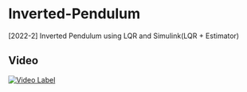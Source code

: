 # Inverted-Pendulum
[2022-2] Inverted Pendulum using LQR and Simulink(LQR + Estimator)  
## Video

[![Video Label](https://i9.ytimg.com/vi_webp/k0wihVuVeV4/mq2.webp?sqp=CMDf06IG-oaymwEmCMACELQB8quKqQMa8AEB-AH-CIAC0AWKAgwIABABGGUgXihYMA8=&rs=AOn4CLCSSmwq4eaJcQzZZkEBSe0zOhO6eQ)](https://youtu.be/k0wihVuVeV4)

